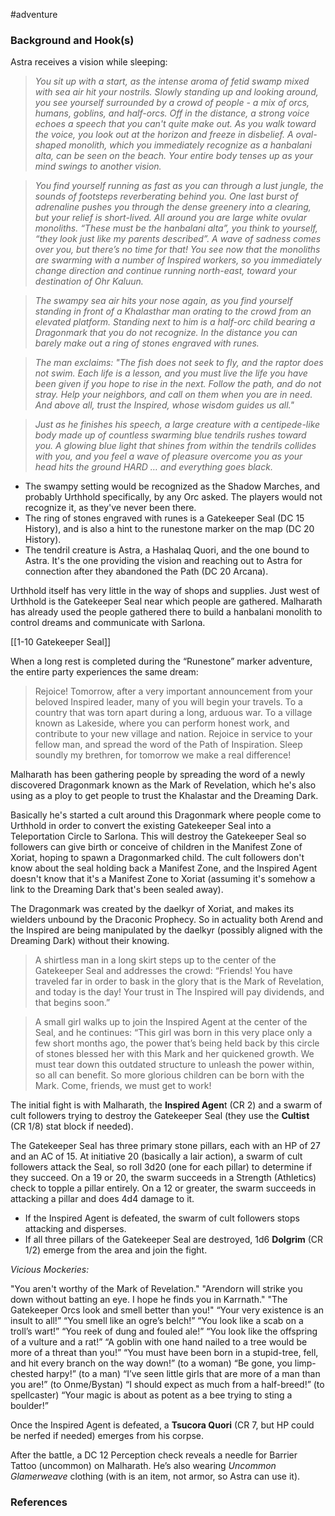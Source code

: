  #adventure 

### Background and Hook(s)

Astra receives a vision while sleeping:

> *You sit up with a start, as the intense aroma of fetid swamp mixed with sea air hit your nostrils. Slowly standing up and looking around, you see yourself surrounded by a crowd of people - a mix of orcs, humans, goblins, and half-orcs. Off in the distance, a strong voice echoes a speech that you can't quite make out. As you walk toward the voice, you look out at the horizon and freeze in disbelief. A oval-shaped monolith, which you immediately recognize as a hanbalani alta, can be seen on the beach. Your entire body tenses up as your mind swings to another vision.*

> *You find yourself running as fast as you can through a lust jungle, the sounds of footsteps reverberating behind you. One last burst of adrenaline pushes you through the dense greenery into a clearing, but your relief is short-lived. All around you are large white ovular monoliths. “These must be the hanbalani alta”, you think to yourself, “they look just like my parents described”. A wave of sadness comes over you, but there’s no time for that! You see now that the monoliths are swarming with a number of Inspired workers, so you immediately change direction and continue running north-east, toward your destination of Ohr Kaluun.*

> *The swampy sea air hits your nose again, as you find yourself standing in front of a Khalasthar man orating to the crowd from an elevated platform. Standing next to him is a half-orc child bearing a Dragonmark that you do not recognize. In the distance you can barely make out a ring of stones engraved with runes.*

> *The man exclaims: "The fish does not seek to fly, and the raptor does not swim. Each life is a lesson, and you must live the life you have been given if you hope to rise in the next. Follow the path, and do not stray. Help your neighbors, and call on them when you are in need. And above all, trust the Inspired, whose wisdom guides us all."*

> *Just as he finishes his speech, a large creature with a centipede-like body made up of countless swarming blue tendrils rushes toward you. A glowing blue light that shines from within the tendrils collides with you, and you feel a wave of pleasure overcome you as your head hits the ground HARD … and everything goes black.*

- The swampy setting would be recognized as the Shadow Marches, and probably Urthhold specifically, by any Orc asked. The players would not recognize it, as they've never been there.
- The ring of stones engraved with runes is a Gatekeeper Seal (DC 15 History), and is also a hint to the runestone marker on the map (DC 20 History).
- The tendril creature is Astra, a Hashalaq Quori, and the one bound to Astra. It's the one providing the vision and reaching out to Astra for connection after they abandoned the Path (DC 20 Arcana).

Urthhold itself has very little in the way of shops and supplies. Just west of Urthhold is the Gatekeeper Seal near which people are gathered. Malharath has already used the people gathered there to build a hanbalani monolith to control dreams and communicate with Sarlona.

[[1-10  Gatekeeper Seal]]

When a long rest is completed during the “Runestone” marker adventure, the entire party experiences the same dream:

> Rejoice! Tomorrow, after a very important announcement from your beloved Inspired leader, many of you will begin your travels. To a country that was torn apart during a long, arduous war. To a village known as Lakeside, where you can perform honest work, and contribute to your new village and nation. Rejoice in service to your fellow man, and spread the word of the Path of Inspiration. Sleep soundly my brethren, for tomorrow we make a real difference!

Malharath has been gathering people by spreading the word of a newly discovered Dragonmark known as the Mark of Revelation, which he's also using as a ploy to get people to trust the Khalastar and the Dreaming Dark.

Basically he's started a cult around this Dragonmark where people come to Urthhold in order to convert the existing Gatekeeper Seal into a Teleportation Circle to Sarlona. This will destroy the Gatekeeper Seal so followers can give birth or conceive of children in the Manifest Zone of Xoriat, hoping to spawn a Dragonmarked child. The cult followers don't know about the seal holding back a Manifest Zone, and the Inspired Agent doesn't know that it's a Manifest Zone to Xoriat (assuming it's somehow a link to the Dreaming Dark that's been sealed away).

The Dragonmark was created by the daelkyr of Xoriat, and makes its wielders unbound by the Draconic Prophecy. So in actuality both Arend and the Inspired are being manipulated by the daelkyr (possibly aligned with the Dreaming Dark) without their knowing.

> A shirtless man in a long skirt steps up to the center of the Gatekeeper Seal and addresses the crowd: “Friends! You have traveled far in order to bask in the glory that is the Mark of Revelation, and today is the day! Your trust in The Inspired will pay dividends, and that begins soon.”

> A small girl walks up to join the Inspired Agent at the center of the Seal, and he continues: “This girl was born in this very place only a few short months ago, the power that’s being held back by this circle of stones blessed her with this Mark and her quickened growth. We must tear down this outdated structure to unleash the power within, so all can benefit. So more glorious children can be born with the Mark. Come, friends, we must get to work!

The initial fight is with Malharath, the **Inspired Agen**t (CR 2) and a swarm of cult followers trying to destroy the Gatekeeper Seal (they use the **Cultist** (CR 1/8) stat block if needed).

The Gatekeeper Seal has three primary stone pillars, each with an HP of 27 and an AC of 15. At initiative 20 (basically a lair action), a swarm of cult followers attack the Seal, so roll 3d20 (one for each pillar) to determine if they succeed. On a 19 or 20, the swarm succeeds in a Strength (Athletics) check to topple a pillar entirely. On a 12 or greater, the swarm succeeds in attacking a pillar and does 4d4 damage to it.

- If the Inspired Agent is defeated, the swarm of cult followers stops attacking and disperses.
- If all three pillars of the Gatekeeper Seal are destroyed, 1d6 **Dolgrim** (CR 1/2) emerge from the area and join the fight.

*Vicious Mockeries:*

"You aren't worthy of the Mark of Revelation."
"Arendorn will strike you down without batting an eye. I hope he finds you in Karrnath."
"The Gatekeeper Orcs look and smell better than you!"
“Your very existence is an insult to all!”
“You smell like an ogre’s belch!”
“You look like a scab on a troll’s wart!”
“You reek of dung and fouled ale!”
“You look like the offspring of a vulture and a rat!”
“A goblin with one hand nailed to a tree would be more of a threat than you!”
“You must have been born in a stupid-tree, fell, and hit every branch on the way down!”
(to a woman) “Be gone, you limp-chested harpy!”
(to a man) “I’ve seen little girls that are more of a man than you are!”
(to Onme/Bystan) “I should expect as much from a half-breed!”
(to spellcaster) “Your magic is about as potent as a bee trying to sting a boulder!”

Once the Inspired Agent is defeated, a **Tsucora Quori** (CR 7, but HP could be nerfed if needed) emerges from his corpse.

After the battle, a DC 12 Perception check reveals a needle for Barrier Tattoo (uncommon) on Malharath. He’s also wearing *Uncommon Glamerweave* clothing (with is an item, not armor, so Astra can use it).

### References
